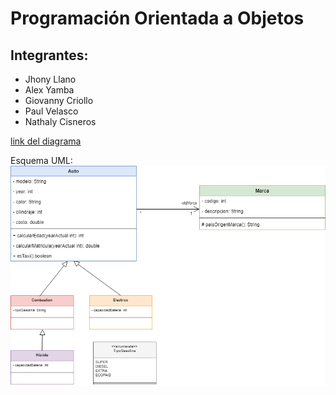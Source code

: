 # Programación Orientada a Objetos

## Integrantes:

- Jhony Llano
- Alex Yamba
- Giovanny Criollo
- Paul Velasco
- Nathaly Cisneros

[link del diagrama](https://viewer.diagrams.net/?tags=%7B%7D&highlight=0000ff&edit=_blank&layers=1&nav=1&title=ejercicio1.drawio#R7Vxtb5s6FP41kbYrNcK8GPiYpNmLbqtVS3e3%2B9EBJ%2FHm4Mg4a7JfPwMmgRga2oUkuhdaKfhgHDjPc%2BzHx2571mi5ec%2FRanHPQkx7phFuetZtzzRN4HnyI7FsMwsArplZ5pyEyrY3TMgvrIyGsq5JiONSRcEYFWRVNgYsinAgSjbEOXsqV5sxWv7WFZpjzTAJENWtX0koFpnVM929%2FQMm80X%2BzQD62ZUlyiurN4kXKGRPBZM17lkjzpjIzpabEaaJ93K%2FZPe9q7m6ezCOI9HkBuNh%2BIV6gPPN%2B%2BlXM9r%2BCP75%2B8aysmZ%2BIrpWbzxYC6aeWGxzN8RPZElRJEvDGYvERF0BsowomUfyPJDPgbk0%2FMRcEOnBgbog2EpagwWh4R3asnXytLFAwY%2B8NFwwTn7JZhFVbcrLXCgymLBUY5LcKc2GtHIcyzoPuQvAgekebUoV71AslCFglKJVTKa711giPifRkAnBlqrSjFA6YpTx1AdWiLA3C9Kn4%2BwHLlyBgYenM3lFOVM6AG9qYQI78GXYYLbEgm9llfyGnPkqYkxLlZ%2F29LNyTi0K1DNtFVlIUX6%2Ba3vPCnmiiPECkti2RpKbhOFJtLOeNZDnE8FJNNdoI90gNIdFLONRwbvKlFOJ4pmoJVK8QoH8rru0zq29t3xWvkhMTN47o2m4LUgY4ighARNIoAzxBN4VI5FIfeUM5a906cjoOz1HPvhIlsG%2BLH%2BT6lyMWCTfBZEUSizp9IQTSjXD%2FZkA1NmQow8bgg%2Fbwt6pxH6LEc%2BQT3zRwX5i2B3z0rDDStiDDLgu4tuD3vUuDb1bDT2hJAo5%2Bo67uG8NfGDYl0bfqwn8WKihPmTrxKkd9qfGvrHQawt7Sx%2FrNZhlJ4B3MOczIvAqjJcSLYr3oD4mmN%2FeAA14SwfeqgCZoimmDywmgrCkfZ7VPQD%2Fcvg6DbWc1xa8%2BpjeM4dJcCMarCni4xCFbxJlNwjEGtGsk3%2FbdfftUQJeurt3%2FOruXjHiHkmVl5zV0aIbDFpihn%2FpwQAaNb0Fjh%2FRhrxJCDBljGIUdfCffNoPLj3vh0CD%2Fx7xAGlYd5lB0wod7IV2VWbQM6cWhKfJDDr%2BQWbQa9hHANBWZhCaNbOFkMxZJxxe3z%2FAGipcS1oQ6usGCfAhjgNOVkEqwLssUXsEuHiCEOp5gm6ueDJ4myYB25oqulXiz0pfjMSfpLNwlKqBN2%2B7MG%2BTB96l%2B3lXTwZrKOMoHCQr7bLEVqmrpeUdoblkkyUl2KQOkYJNLPMrnK2jEIcKkKxhHGoL8kcFUsE9IJ%2B3cEyRID%2FLbVX5RzX3wFKlkost2yqLLcs2yk3EbM0DrO4yC8vuBw0dqjatISlo51hoDaVw7d7xDxDUZ%2FjSGZAmvJ1yeTbfM7gIqoThLukky4gdlfS7jjoV1rXhdvtc1Ki9HOrm3m4HxdFoythaK6CNvmtZ5p%2FRY7ePpXwHm81i3Ap%2Bnt4V%2F%2FW%2FQOvG6Hue65SC5wacBD3%2FbODps%2BgbNv1ePZM%2BA4jpDD3ri%2F3LRCA0LL8E6R8imnfXBzSxz4Wwr8%2BAR2w5XcepsOySJTrpDnInMy%2FAQeWuqqnn2I7xHE1fv6vKgXruZCcdSgq7LWXlV8%2BgBVmx9yhmcu6EOm39gi7raNeURepLUiqVhGhNavv6LjsN9P%2F8jPpcaFfkT6rDvy2wK5baR2ZvYGiQd3F%2BWuSbdvztxbm%2BDD%2BmUmxxEnT7rpsIhhmG1YIhdP2pcSLBYF2fYKjZl4eS0A1ROESSBgR1qy6n60nglSuGLgd%2FPrQvrhj0PF6nGM6C%2FMUVAzD0HOAHMuUk7ARDA8GAQehgt0ow%2BNC10Il2ZxxmGFzj0oIBGBXZx04xtNmTqEi9XskADD1f2WmG1vC%2BtGgAhp5l7FTDebC%2FAtnQ4O85Cov3U8qSAbuwem%2F0mq%2FeH%2FgVb4j4llzq21AV%2F02LBvBU%2BTYf9NPCtlB4kMOS9EEiUtQzSH%2Bo1hyQG5L2gGwP5oZ9g2lpWywdNpk54vhmA%2BmsdKH%2FOfmovJot5D9TEdYQpoXtC9p6R76C99LtC6Z7pKGWty8Ao%2BqvVs5OYqfI4ef5u%2BeqU2LqEZaekpCwISHrdqG3QUjf6kOjcJhlWrmg79jeKzkK7b4F%2FP1RXg22PbNvg8KXO2dmcIM0zZUy%2BAp729pht5Ve1O%2F7xQOUiOVaTh8carempAW%2B0XfrSQttR341PAyXs3G2ItukNo3lnzhaLzGXU8j9HrLdZy%2FNn1vDx%2BJq9hWlKmzjOlMVMyf5UdUK9uyoSmHA9DhNCmO3tTTnYMU25EoJu%2BviTq9hgZ76mnx5GH8ukOz243gyvisYxt8ePw%2BK5dGnh8HHiUbAbsrz4imPX02gfKRtOOWBRmt00VNeGuxdeuNUeIPGOc4X4y2L%2B3%2BNlg1r%2B%2F8wZ41%2FAw%3D%3D)

Esquema UML:
![Descripción de la imagen](https://raw.githubusercontent.com/pooljpv84/Grupo04-Practica1-POO/main/ejercicio1.drawio.png)




